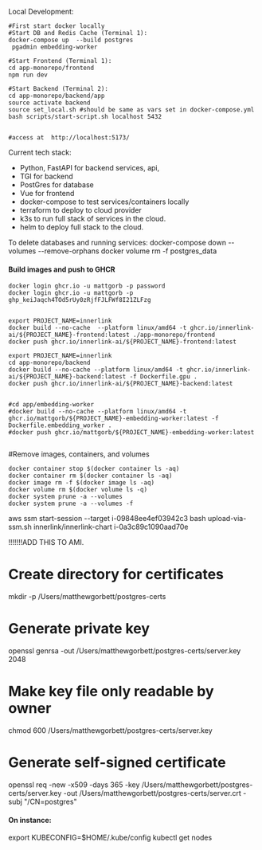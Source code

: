 Local Development: 
```
#First start docker locally
#Start DB and Redis Cache (Terminal 1):
docker-compose up  --build postgres
 pgadmin embedding-worker

#Start Frontend (Terminal 1):
cd app-monorepo/frontend
npm run dev

#Start Backend (Terminal 2):
cd app-monorepo/backend/app
source activate backend
source set_local.sh #should be same as vars set in docker-compose.yml
bash scripts/start-script.sh localhost 5432


#access at  http://localhost:5173/
```






Current tech stack:
- Python, FastAPI for backend services, api, 
- TGI for backend
- PostGres for database
- Vue for frontend
- docker-compose to test services/containers locally
- terraform to deploy to cloud provider
- k3s to run full stack of services in the cloud.  
- helm to deploy full stack to the cloud. 





To delete databases and running services:
docker-compose down --volumes --remove-orphans
docker volume rm -f postgres_data








#### Build images and push to GHCR
```
docker login ghcr.io -u mattgorb -p password
docker login ghcr.io -u mattgorb -p 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


export PROJECT_NAME=innerlink
docker build --no-cache  --platform linux/amd64 -t ghcr.io/innerlink-ai/${PROJECT_NAME}-frontend:latest ./app-monorepo/frontend
docker push ghcr.io/innerlink-ai/${PROJECT_NAME}-frontend:latest

export PROJECT_NAME=innerlink
cd app-monorepo/backend
docker build --no-cache --platform linux/amd64 -t ghcr.io/innerlink-ai/${PROJECT_NAME}-backend:latest -f Dockerfile.gpu .
docker push ghcr.io/innerlink-ai/${PROJECT_NAME}-backend:latest


#cd app/embedding-worker
#docker build --no-cache --platform linux/amd64 -t ghcr.io/mattgorb/${PROJECT_NAME}-embedding-worker:latest -f Dockerfile.embedding_worker .
#docker push ghcr.io/mattgorb/${PROJECT_NAME}-embedding-worker:latest


```

#Remove images, containers, and volumes
```
docker container stop $(docker container ls -aq)
docker container rm $(docker container ls -aq)
docker image rm -f $(docker image ls -aq)
docker volume rm $(docker volume ls -q)
docker system prune -a --volumes
docker system prune -a --volumes -f
```




aws ssm start-session --target i-09848ee4ef03942c3
bash upload-via-ssm.sh innerlink/innerlink-chart  i-0a3c89c1090aad70e




!!!!!!!ADD THIS TO AMI. 
# Create directory for certificates
mkdir -p /Users/matthewgorbett/postgres-certs
# Generate private key
openssl genrsa -out /Users/matthewgorbett/postgres-certs/server.key 2048
# Make key file only readable by owner
chmod 600 /Users/matthewgorbett/postgres-certs/server.key
# Generate self-signed certificate
openssl req -new -x509 -days 365 -key /Users/matthewgorbett/postgres-certs/server.key -out /Users/matthewgorbett/postgres-certs/server.crt -subj "/CN=postgres"


#### On instance: 
export KUBECONFIG=$HOME/.kube/config
kubectl get nodes
